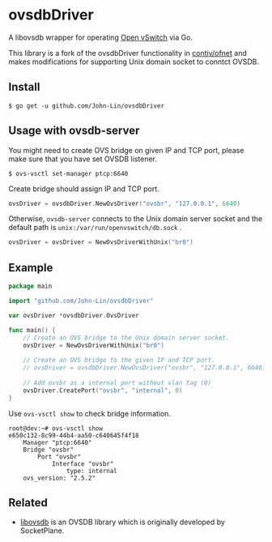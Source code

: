 ovsdbDriver
====
A libovsdb wrapper for operating [Open vSwitch](http://openvswitch.org/) via Go.

This library is a fork of the ovsdbDriver functionality in [contiv/ofnet](https://github.com/contiv/ofnet) and makes modifications for supporting Unix domain socket to conntct OVSDB.

## Install 

```
$ go get -u github.com/John-Lin/ovsdbDriver
```

## Usage with ovsdb-server

You might need to create OVS bridge on given IP and TCP port, please make sure that you have set OVSDB listener.

```
$ ovs-vsctl set-manager ptcp:6640
```

Create bridge should assign IP and TCP port.

```go
ovsDriver = ovsdbDriver.NewOvsDriver("ovsbr", "127.0.0.1", 6640)
```

Otherwise, `ovsdb-server` connects to the Unix domain server socket and the default path is `unix:/var/run/openvswitch/db.sock` .

```go
ovsDriver = ovsDriver = NewOvsDriverWithUnix("br0")
```

## Example
```go
package main

import "github.com/John-Lin/ovsdbDriver"

var ovsDriver *ovsdbDriver.OvsDriver

func main() {
    // Create an OVS bridge to the Unix domain server socket.
    ovsDriver = NewOvsDriverWithUnix("br0")
    
    // Create an OVS bridge to the given IP and TCP port.
    // ovsDriver = ovsdbDriver.NewOvsDriver("ovsbr", "127.0.0.1", 6640)
    
    // Add ovsbr as a internal port without vlan tag (0)
    ovsDriver.CreatePort("ovsbr", "internal", 0)
}
```

Use `ovs-vsctl show` to check bridge information.

```
root@dev:~# ovs-vsctl show
e650c132-8c99-44b4-aa50-c640645f4f18
    Manager "ptcp:6640"
    Bridge "ovsbr"
        Port "ovsbr"
            Interface "ovsbr"
                type: internal
    ovs_version: "2.5.2"
```

## Related
- [libovsdb](https://github.com/socketplane/libovsdb) is an OVSDB library which is originally developed by SocketPlane.


